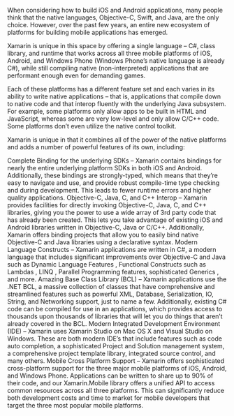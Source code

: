 When considering how to build iOS and Android applications, many people think that the native languages, Objective-C, Swift, and Java, are the only choice. However, over the past few years, an entire new ecosystem of platforms for building mobile applications has emerged.

Xamarin is unique in this space by offering a single language – C#, class library, and runtime that works across all three mobile platforms of iOS, Android, and Windows Phone (Windows Phone’s native language is already C#), while still compiling native (non-interpreted) applications that are performant enough even for demanding games.

Each of these platforms has a different feature set and each varies in its ability to write native applications – that is, applications that compile down to native code and that interop fluently with the underlying Java subsystem. For example, some platforms only allow apps to be built in HTML and JavaScript, whereas some are very low-level and only allow C/C++ code. Some platforms don’t even utilize the native control toolkit.

Xamarin is unique in that it combines all of the power of the native platforms and adds a number of powerful features of its own, including:

Complete Binding for the underlying SDKs – Xamarin contains bindings for nearly the entire underlying platform SDKs in both iOS and Android. Additionally, these bindings are strongly-typed, which means that they’re easy to navigate and use, and provide robust compile-time type checking and during development. This leads to fewer runtime errors and higher quality applications.
Objective-C, Java, C, and C++ Interop – Xamarin provides facilities for directly invoking Objective-C, Java, C, and C++ libraries, giving you the power to use a wide array of 3rd party code that has already been created. This lets you take advantage of existing iOS and Android libraries written in Objective-C, Java or C/C++. Additionally, Xamarin offers binding projects that allow you to easily bind native Objective-C and Java libraries using a declarative syntax.
Modern Language Constructs – Xamarin applications are written in C#, a modern language that includes significant improvements over Objective-C and Java such as Dynamic Language Features , Functional Constructs such as Lambdas , LINQ , Parallel Programming features, sophisticated Generics , and more.
Amazing Base Class Library (BCL) – Xamarin applications use the .NET BCL, a massive collection of classes that have comprehensive and streamlined features such as powerful XML, Database, Serialization, IO, String, and Networking support, just to name a few. Additionally, existing C# code can be compiled for use in an applications, which provides access to thousands upon thousands of libraries that will let you do things that aren’t already covered in the BCL.
Modern Integrated Development Environment (IDE) – Xamarin uses Xamarin Studio on Mac OS X and Visual Studio on Windows. These are both modern IDE’s that include features such as code auto completion, a sophisticated Project and Solution management system, a comprehensive project template library, integrated source control, and many others.
Mobile Cross Platform Support – Xamarin offers sophisticated cross-platform support for the three major mobile platforms of iOS, Android, and Windows Phone. Applications can be written to share up to 90% of their code, and our Xamarin.Mobile library offers a unified API to access common resources across all three platforms. This can significantly reduce both development costs and time to market for mobile developers that target the three most popular mobile platforms.
